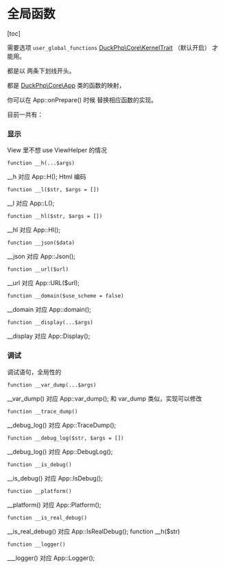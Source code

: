 # 全局函数
[toc]

需要选项 `user_global_functions`  [DuckPhp\Core\KernelTrait](Core-KernelTrait.md)   （默认开启） 才能用。

都是以 两条下划线开头。

都是  [DuckPhp\Core\App](Core-App.md) 类的函数的映射，


你可以在 App::onPrepare() 时候 替换相应函数的实现。


目前一共有：

### 显示

View 里不想  use ViewHelper 的情况

    function __h(...$args)
\_\_h 对应 App::H(); Html 编码

    function __l($str, $args = [])
\_\_l 对应 App::L();

    function __hl($str, $args = [])
\_\_hl 对应 App::Hl();

    function __json($data)
\_\_json 对应 App::Json(); 

    function __url($url)
\_\_url 对应 App::URL($url);

    function __domain($use_scheme = false)
\_\_domain 对应 App::domain();

    function __display(...$args)
\_\_display 对应 App::Display();

### 调试

调试语句，全局性的

    function __var_dump(...$args)
\_\_var_dump() 对应 App::var_dump();  和 var_dump 类似，实现可以修改

    function __trace_dump()
\_\_debug_log() 对应 App::TraceDump();

    function __debug_log($str, $args = [])
\_\_debug_log() 对应 App::DebugLog();

    function __is_debug()
\_\_is_debug() 对应 App::IsDebug();

    function __platform()
\_\_platform() 对应 App::Platform();

    function __is_real_debug()
\_\_is_real_debug() 对应 App::IsRealDebug();
    function __h($str)

    function __logger()
\_\__logger() 对应 App::Logger();
